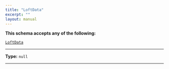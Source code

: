 ```yaml
---
title: "LoftData"
excerpt: ""
layout: manual
---
```






**This schema accepts any of the following:**


[`LoftData`](/docs/kcl/types/LoftData)








----

**Type:** `null`








----





